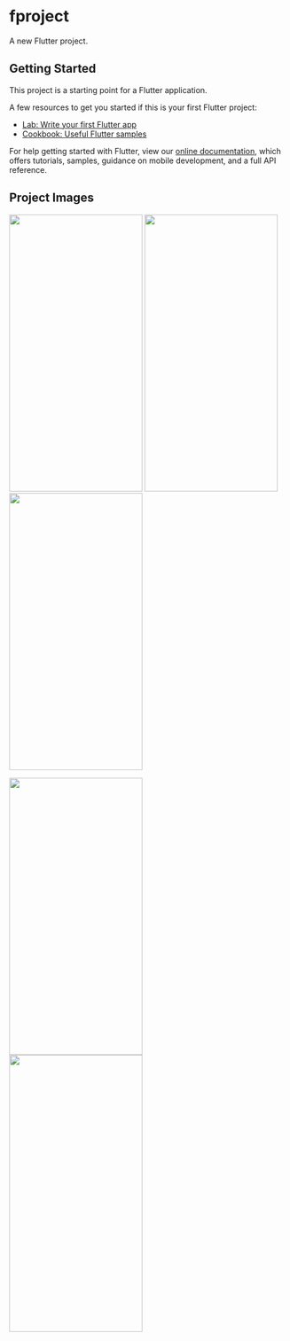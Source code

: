# fproject

A new Flutter project.

## Getting Started

This project is a starting point for a Flutter application.

A few resources to get you started if this is your first Flutter project:

- [Lab: Write your first Flutter app](https://flutter.dev/docs/get-started/codelab)
- [Cookbook: Useful Flutter samples](https://flutter.dev/docs/cookbook)

For help getting started with Flutter, view our
[online documentation](https://flutter.dev/docs), which offers tutorials,
samples, guidance on mobile development, and a full API reference.

## Project Images

<a href="url"><img src="https://user-images.githubusercontent.com/45328242/160682556-0b71e5de-d96d-4da0-8497-f7a4fc92dac3.jpg"  height="500" width="240" ></a>
<a href="url"><img src="https://user-images.githubusercontent.com/45328242/160682563-5b1f8d34-f09b-46c5-889b-7844eb3ce68f.jpg"  height="500" width="240" ></a>
<a href="url"><img src="https://user-images.githubusercontent.com/45328242/160682568-910a1cb0-b66f-457a-9006-3690aaf520ad.jpg"  height="500" width="240" ></a>

<a href="url"><img src="https://user-images.githubusercontent.com/45328242/160682570-bb00880f-589e-4690-be08-b6f3fd744994.jpg"  height="500" width="240" ></a>
<br />
<a href="url"><img src="https://user-images.githubusercontent.com/45328242/160682571-4c23e4df-3640-4e8d-a8a8-d113b0b98936.jpg"  height="500" width="240" ></a>
